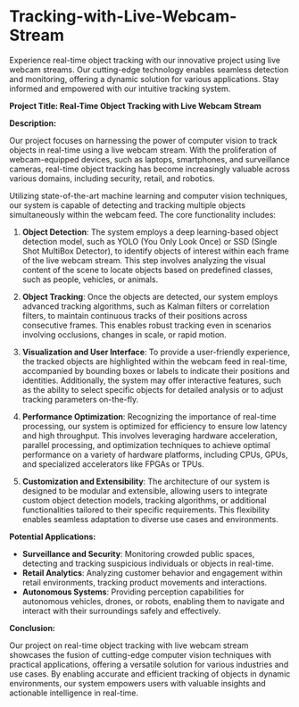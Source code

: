 # Tracking-with-Live-Webcam-Stream
Experience real-time object tracking with our innovative project using live webcam streams. Our cutting-edge technology enables seamless detection and monitoring, offering a dynamic solution for various applications. Stay informed and empowered with our intuitive tracking system.


**Project Title: Real-Time Object Tracking with Live Webcam Stream**

**Description:**

Our project focuses on harnessing the power of computer vision to track objects in real-time using a live webcam stream. With the proliferation of webcam-equipped devices, such as laptops, smartphones, and surveillance cameras, real-time object tracking has become increasingly valuable across various domains, including security, retail, and robotics.

Utilizing state-of-the-art machine learning and computer vision techniques, our system is capable of detecting and tracking multiple objects simultaneously within the webcam feed. The core functionality includes:

1. **Object Detection**: The system employs a deep learning-based object detection model, such as YOLO (You Only Look Once) or SSD (Single Shot MultiBox Detector), to identify objects of interest within each frame of the live webcam stream. This step involves analyzing the visual content of the scene to locate objects based on predefined classes, such as people, vehicles, or animals.

2. **Object Tracking**: Once the objects are detected, our system employs advanced tracking algorithms, such as Kalman filters or correlation filters, to maintain continuous tracks of their positions across consecutive frames. This enables robust tracking even in scenarios involving occlusions, changes in scale, or rapid motion.

3. **Visualization and User Interface**: To provide a user-friendly experience, the tracked objects are highlighted within the webcam feed in real-time, accompanied by bounding boxes or labels to indicate their positions and identities. Additionally, the system may offer interactive features, such as the ability to select specific objects for detailed analysis or to adjust tracking parameters on-the-fly.

4. **Performance Optimization**: Recognizing the importance of real-time processing, our system is optimized for efficiency to ensure low latency and high throughput. This involves leveraging hardware acceleration, parallel processing, and optimization techniques to achieve optimal performance on a variety of hardware platforms, including CPUs, GPUs, and specialized accelerators like FPGAs or TPUs.

5. **Customization and Extensibility**: The architecture of our system is designed to be modular and extensible, allowing users to integrate custom object detection models, tracking algorithms, or additional functionalities tailored to their specific requirements. This flexibility enables seamless adaptation to diverse use cases and environments.

**Potential Applications:**

- **Surveillance and Security**: Monitoring crowded public spaces, detecting and tracking suspicious individuals or objects in real-time.
- **Retail Analytics**: Analyzing customer behavior and engagement within retail environments, tracking product movements and interactions.
- **Autonomous Systems**: Providing perception capabilities for autonomous vehicles, drones, or robots, enabling them to navigate and interact with their surroundings safely and effectively.

**Conclusion:**

Our project on real-time object tracking with live webcam stream showcases the fusion of cutting-edge computer vision techniques with practical applications, offering a versatile solution for various industries and use cases. By enabling accurate and efficient tracking of objects in dynamic environments, our system empowers users with valuable insights and actionable intelligence in real-time.
